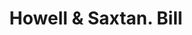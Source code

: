 ---
doi: 10.7916/D8698FMG
date_other: '1880'
date_other_textual: 1880-1889
form: printed ephemera
genre:
- Invoices
name:
- Howell & Saxtan
object_in_context_url: https://biggert.cul.columbia.edu/items/view/ave_biggert_00857
subject_hierarchical_geographic:
- New York, New York, United States
subject_name:
- Howell & Saxtan
title: Howell & Saxtan. Bill
sort_title: Howell & Saxtan. Bill
call_number: ave_biggert_00857
coordinates:
- 40.69277777777778,-73.99027777777778
pid: ave_biggert_00857
identifiers: ave_biggert_00857
canvas_id: ldpd:396129
permalink: "/items/ave_biggert_00857/"
layout: iiif-image-page
---